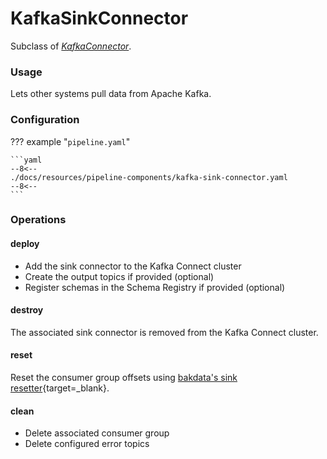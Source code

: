 # KafkaSinkConnector

Subclass of [_KafkaConnector_](./kafka-connector.md).

### Usage

Lets other systems pull data from Apache Kafka.

### Configuration

??? example "`pipeline.yaml`"

    ```yaml
    --8<--
    ./docs/resources/pipeline-components/kafka-sink-connector.yaml
    --8<--
    ```

### Operations

#### deploy

- Add the sink connector to the Kafka Connect cluster
- Create the output topics if provided (optional)
- Register schemas in the Schema Registry if provided (optional)

#### destroy

The associated sink connector is removed from the Kafka Connect cluster.

#### reset

Reset the consumer group offsets using
[bakdata's sink resetter](https://github.com/bakdata/kafka-connect-resetter/#sink-resetter){target=_blank}.

#### clean

- Delete associated consumer group
- Delete configured error topics
